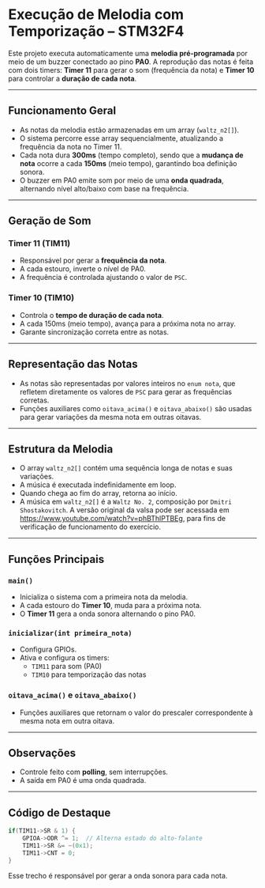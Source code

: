 # Execução de Melodia com Temporização – STM32F4

Este projeto executa automaticamente uma **melodia pré-programada** por meio de um buzzer conectado ao pino **PA0**. A reprodução das notas é feita com dois timers: **Timer 11** para gerar o som (frequência da nota) e **Timer 10** para controlar a **duração de cada nota**.

---

## Funcionamento Geral

- As notas da melodia estão armazenadas em um array (`waltz_n2[]`).
- O sistema percorre esse array sequencialmente, atualizando a frequência da nota no Timer 11.
- Cada nota dura **300ms** (tempo completo), sendo que a **mudança de nota** ocorre a cada **150ms** (meio tempo), garantindo boa definição sonora.
- O buzzer em PA0 emite som por meio de uma **onda quadrada**, alternando nível alto/baixo com base na frequência.

---

## Geração de Som

### Timer 11 (TIM11)
- Responsável por gerar a **frequência da nota**.
- A cada estouro, inverte o nível de PA0.
- A frequência é controlada ajustando o valor de `PSC`.

### Timer 10 (TIM10)
- Controla o **tempo de duração de cada nota**.
- A cada 150ms (meio tempo), avança para a próxima nota no array.
- Garante sincronização correta entre as notas.

---

## Representação das Notas

- As notas são representadas por valores inteiros no `enum nota`, que refletem diretamente os valores de `PSC` para gerar as frequências corretas.
- Funções auxiliares como `oitava_acima()` e `oitava_abaixo()` são usadas para gerar variações da mesma nota em outras oitavas.

---

## Estrutura da Melodia

- O array `waltz_n2[]` contém uma sequência longa de notas e suas variações.
- A música é executada indefinidamente em loop.
- Quando chega ao fim do array, retorna ao início.
- A música em `waltz_n2[]` é a `Waltz No. 2`, composição por `Dmitri Shostakovitch`. A versão original da valsa pode ser acessada em https://www.youtube.com/watch?v=phBThlPTBEg, para fins de verificação de funcionamento do exercício.

---

## Funções Principais

### `main()`
- Inicializa o sistema com a primeira nota da melodia.
- A cada estouro do **Timer 10**, muda para a próxima nota.
- O **Timer 11** gera a onda sonora alternando o pino PA0.

### `inicializar(int primeira_nota)`
- Configura GPIOs.
- Ativa e configura os timers:
  - `TIM11` para som (PA0)
  - `TIM10` para temporização das notas

### `oitava_acima()` e `oitava_abaixo()`
- Funções auxiliares que retornam o valor do prescaler correspondente à mesma nota em outra oitava.

---

## Observações

- Controle feito com **polling**, sem interrupções.
- A saída em PA0 é uma onda quadrada.

---

## Código de Destaque

```c
if(TIM11->SR & 1) {
	GPIOA->ODR ^= 1;  // Alterna estado do alto-falante
	TIM11->SR &= ~(0x1);
	TIM11->CNT = 0;
}
```

Esse trecho é responsável por gerar a onda sonora para cada nota.
